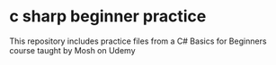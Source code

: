 # c sharp beginner practice

This repository includes practice files from a C# Basics for Beginners course taught by Mosh on Udemy
